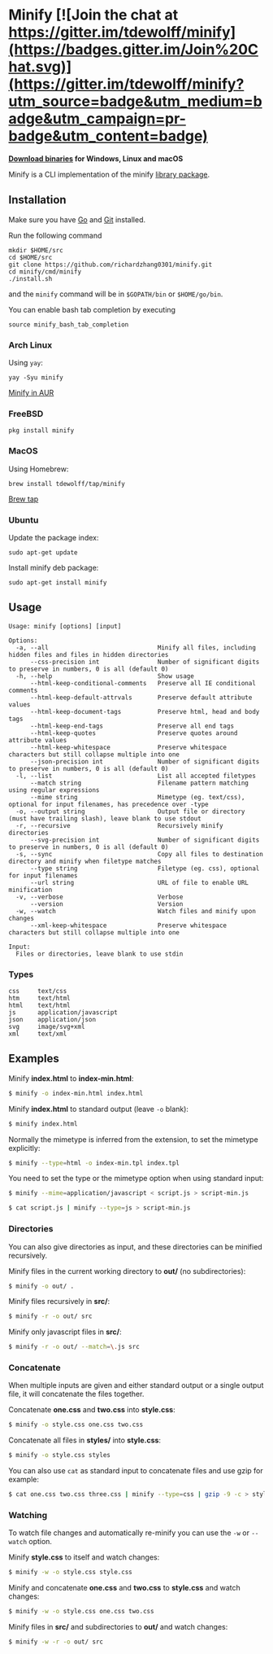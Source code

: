 # Minify [![Join the chat at https://gitter.im/tdewolff/minify](https://badges.gitter.im/Join%20Chat.svg)](https://gitter.im/tdewolff/minify?utm_source=badge&utm_medium=badge&utm_campaign=pr-badge&utm_content=badge)

**[Download binaries](https://github.com/richardzhang0301/minify/releases) for Windows, Linux and macOS**

Minify is a CLI implementation of the minify [library package](https://github.com/richardzhang0301/minify).

## Installation
Make sure you have [Go](http://golang.org/) and [Git](http://git-scm.com/) installed.

Run the following command

    mkdir $HOME/src
    cd $HOME/src
    git clone https://github.com/richardzhang0301/minify.git
    cd minify/cmd/minify
    ./install.sh

and the `minify` command will be in `$GOPATH/bin` or `$HOME/go/bin`.

You can enable bash tab completion by executing

    source minify_bash_tab_completion

### Arch Linux
Using `yay`:

```
yay -Syu minify
```

[Minify in AUR](https://aur.archlinux.org/packages/minify/)

### FreeBSD
```
pkg install minify
```

### MacOS
Using Homebrew:

```
brew install tdewolff/tap/minify
```

[Brew tap](https://github.com/tdewolff/homebrew-tap/)

### Ubuntu
Update the package index:

```
sudo apt-get update
```

Install minify deb package:
```
sudo apt-get install minify
```

## Usage
    Usage: minify [options] [input]

    Options:
      -a, --all                              Minify all files, including hidden files and files in hidden directories
          --css-precision int                Number of significant digits to preserve in numbers, 0 is all (default 0)
      -h, --help                             Show usage
          --html-keep-conditional-comments   Preserve all IE conditional comments
          --html-keep-default-attrvals       Preserve default attribute values
          --html-keep-document-tags          Preserve html, head and body tags
          --html-keep-end-tags               Preserve all end tags
          --html-keep-quotes                 Preserve quotes around attribute values
          --html-keep-whitespace             Preserve whitespace characters but still collapse multiple into one
          --json-precision int               Number of significant digits to preserve in numbers, 0 is all (default 0)
      -l, --list                             List all accepted filetypes
          --match string                     Filename pattern matching using regular expressions
          --mime string                      Mimetype (eg. text/css), optional for input filenames, has precedence over -type
      -o, --output string                    Output file or directory (must have trailing slash), leave blank to use stdout
      -r, --recursive                        Recursively minify directories
          --svg-precision int                Number of significant digits to preserve in numbers, 0 is all (default 0)
	  -s, --sync                             Copy all files to destination directory and minify when filetype matches
          --type string                      Filetype (eg. css), optional for input filenames
          --url string                       URL of file to enable URL minification
      -v, --verbose                          Verbose
          --version                          Version
      -w, --watch                            Watch files and minify upon changes
          --xml-keep-whitespace              Preserve whitespace characters but still collapse multiple into one

    Input:
      Files or directories, leave blank to use stdin

### Types

	css     text/css
	htm     text/html
	html    text/html
	js      application/javascript
	json    application/json
	svg     image/svg+xml
	xml     text/xml

## Examples
Minify **index.html** to **index-min.html**:
```sh
$ minify -o index-min.html index.html
```

Minify **index.html** to standard output (leave `-o` blank):
```sh
$ minify index.html
```

Normally the mimetype is inferred from the extension, to set the mimetype explicitly:
```sh
$ minify --type=html -o index-min.tpl index.tpl
```

You need to set the type or the mimetype option when using standard input:
```sh
$ minify --mime=application/javascript < script.js > script-min.js

$ cat script.js | minify --type=js > script-min.js
```

### Directories
You can also give directories as input, and these directories can be minified recursively.

Minify files in the current working directory to **out/** (no subdirectories):
```sh
$ minify -o out/ .
```

Minify files recursively in **src/**:
```sh
$ minify -r -o out/ src
```

Minify only javascript files in **src/**:
```sh
$ minify -r -o out/ --match=\.js src
```

### Concatenate
When multiple inputs are given and either standard output or a single output file, it will concatenate the files together.

Concatenate **one.css** and **two.css** into **style.css**:
```sh
$ minify -o style.css one.css two.css
```

Concatenate all files in **styles/** into **style.css**:
```sh
$ minify -o style.css styles
```

You can also use `cat` as standard input to concatenate files and use gzip for example:
```sh
$ cat one.css two.css three.css | minify --type=css | gzip -9 -c > style.css.gz
```

### Watching
To watch file changes and automatically re-minify you can use the `-w` or `--watch` option.

Minify **style.css** to itself and watch changes:
```sh
$ minify -w -o style.css style.css
```

Minify and concatenate **one.css** and **two.css** to **style.css** and watch changes:
```sh
$ minify -w -o style.css one.css two.css
```

Minify files in **src/** and subdirectories to **out/** and watch changes:
```sh
$ minify -w -r -o out/ src
```
